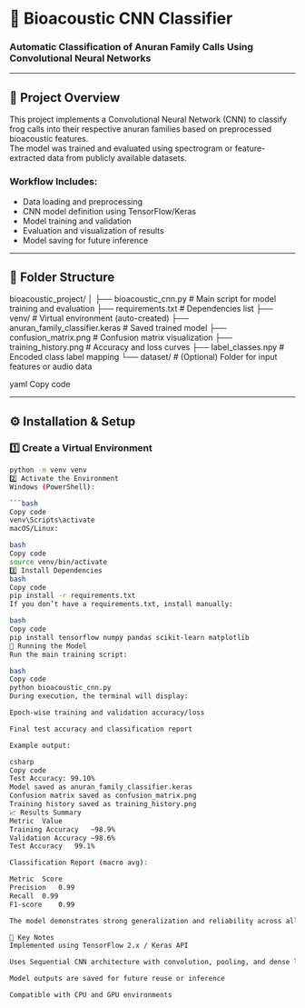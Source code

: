 # 🐸 Bioacoustic CNN Classifier  
### Automatic Classification of Anuran Family Calls Using Convolutional Neural Networks

---

## 📘 Project Overview

This project implements a Convolutional Neural Network (CNN) to classify frog calls into their respective anuran families based on preprocessed bioacoustic features.  
The model was trained and evaluated using spectrogram or feature-extracted data from publicly available datasets.

### Workflow Includes:
- Data loading and preprocessing  
- CNN model definition using TensorFlow/Keras  
- Model training and validation  
- Evaluation and visualization of results  
- Model saving for future inference  

---

## 🧩 Folder Structure

bioacoustic_project/
│
├── bioacoustic_cnn.py # Main script for model training and evaluation
├── requirements.txt # Dependencies list
├── venv/ # Virtual environment (auto-created)
├── anuran_family_classifier.keras # Saved trained model
├── confusion_matrix.png # Confusion matrix visualization
├── training_history.png # Accuracy and loss curves
├── label_classes.npy # Encoded class label mapping
└── dataset/ # (Optional) Folder for input features or audio data

yaml
Copy code

---

## ⚙️ Installation & Setup

### 1️⃣ Create a Virtual Environment
```bash
python -m venv venv
2️⃣ Activate the Environment
Windows (PowerShell):

```bash
Copy code
venv\Scripts\activate
macOS/Linux:

bash
Copy code
source venv/bin/activate
3️⃣ Install Dependencies
bash
Copy code
pip install -r requirements.txt
If you don’t have a requirements.txt, install manually:

bash
Copy code
pip install tensorflow numpy pandas scikit-learn matplotlib
🚀 Running the Model
Run the main training script:

bash
Copy code
python bioacoustic_cnn.py
During execution, the terminal will display:

Epoch-wise training and validation accuracy/loss

Final test accuracy and classification report

Example output:

csharp
Copy code
Test Accuracy: 99.10%
Model saved as anuran_family_classifier.keras
Confusion matrix saved as confusion_matrix.png
Training history saved as training_history.png
📈 Results Summary
Metric	Value
Training Accuracy	~98.9%
Validation Accuracy	~98.6%
Test Accuracy	99.1%

Classification Report (macro avg):

Metric	Score
Precision	0.99
Recall	0.99
F1-score	0.99

The model demonstrates strong generalization and reliability across all classes.

🧠 Key Notes
Implemented using TensorFlow 2.x / Keras API

Uses Sequential CNN architecture with convolution, pooling, and dense layers

Model outputs are saved for future reuse or inference

Compatible with CPU and GPU environments
